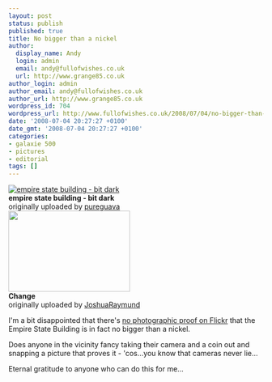 ```yaml
---
layout: post
status: publish
published: true
title: No bigger than a nickel
author:
  display_name: Andy
  login: admin
  email: andy@fullofwishes.co.uk
  url: http://www.grange85.co.uk
author_login: admin
author_email: andy@fullofwishes.co.uk
author_url: http://www.grange85.co.uk
wordpress_id: 704
wordpress_url: http://www.fullofwishes.co.uk/2008/07/04/no-bigger-than-a-nickel/
date: '2008-07-04 20:27:27 +0100'
date_gmt: '2008-07-04 20:27:27 +0100'
categories:
- galaxie 500
- pictures
- editorial
tags: []
---
```

<div class="imagebox-a"><a href="http://www.flickr.com/photos/dweller/2092296688/" title="Photo Sharing"><img src="http://farm3.static.flickr.com/2287/2092296688_2bc279d89b_m.jpg" alt="empire state building - bit dark" /></a><br/><strong>empire state building - bit dark</strong><br/>originally uploaded by <a href="http://www.flickr.com/people/dweller/">pureguava</a><br />
<a title="Change" href="http://flickr.com/photos/73758787@N00/533508135/"><img src="http://farm2.static.flickr.com/1068/533508135_6d035b1744_m.jpg" width="240" height="160"></a><br/><strong>Change</strong><br/>originally uploaded by <a href="http://flickr.com/people/73758787@N00/">JoshuaRaymund</a></div>
<div>
<p>I'm a bit disappointed that there's <a href="http://flickr.com/search/?q=%22empire%20state%20building%22%20nickel&w=all&s=int">no photographic proof on Flickr</a> that the Empire State Building is in fact no bigger than a nickel.</p>
<p>Does  anyone in the vicinity fancy taking their camera and a coin out and snapping a picture that proves it - 'cos...you know that cameras never lie...</p>
<p>Eternal gratitude to anyone who can do this for me...</p>
<p><br clear="right"/>
</div>
